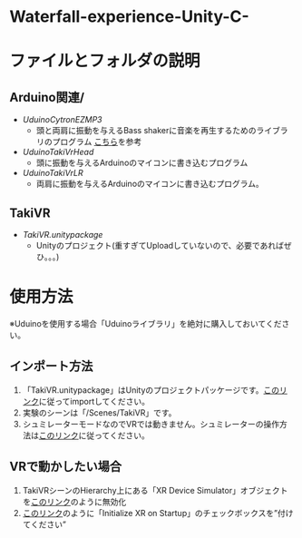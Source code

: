 # Waterfall-experience-Unity-C-

# ファイルとフォルダの説明
## Arduino関連/
* *UduinoCytronEZMP3*
    * 頭と両肩に振動を与えるBass shakerに音楽を再生するためのライブラリのプログラム [こちら](https://elefine.info/shield-ezmp3/)を参考
* *UduinoTakiVrHead*
    * 頭に振動を与えるArduinoのマイコンに書き込むプログラム
* *UduinoTakiVrLR*
    * 両肩に振動を与えるArduinoのマイコンに書き込むプログラム。
## TakiVR
* *TakiVR.unitypackage*
    * Unityのプロジェクト(重すぎてUploadしていないので、必要であればぜひ。。。)

# 使用方法
※Uduinoを使用する場合「Uduinoライブラリ」を絶対に購入しておいてください。

## インポート方法

1. 「TakiVR.unitypackage」はUnityのプロジェクトパッケージです。[このリンク](https://kan-kikuchi.hatenablog.com/entry/Unitypackage)に従ってimportしてください。
2.  実験のシーンは「/Scenes/TakiVR」です。
3.  シュミレーターモードなのでVRでは動きません。シュミレーターの操作方法は[このリンク](https://tech.framesynthesis.co.jp/unity/xr/#:~:text=%E3%81%A6%E3%81%8F%E3%81%A0%E3%81%95%E3%81%84%E3%80%82-,%E3%83%98%E3%83%83%E3%83%89%E3%82%BB%E3%83%83%E3%83%88%E3%81%AA%E3%81%97%E3%81%A7XR%20Origin%E3%82%92%E6%93%8D%E4%BD%9C%E3%81%99%E3%82%8B%E3%81%AB%E3%81%AF,-XR%20Device%20Simulator)に従ってください。
## VRで動かしたい場合
1.  TakiVRシーンのHierarchy上にある「XR Device Simulator」オブジェクトを[このリンク](https://tech.pjin.jp/blog/2021/03/31/unity_gameobject_component_on-off/)のように無効化
2.  [このリンク](https://yotiky.hatenablog.com/entry/2021/12/06/unity_xrpluginmanagement-runineditor)のように「Initialize XR on Startup」のチェックボックスを”付けてください”

